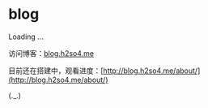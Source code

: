 # blog
Loading ...

访问博客：[blog.h2so4.me](blog.h2so4.me)

目前还在搭建中，观看进度：[http://blog.h2so4.me/about/](http://blog.h2so4.me/about/)

(.\_.)
